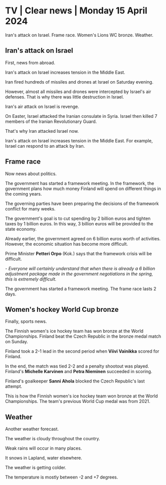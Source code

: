 # TV \| Clear news \| Monday 15 April 2024

Iran's attack on Israel. Frame race. Women's Lions WC bronze. Weather.

## Iran's attack on Israel

First, news from abroad.

Iran's attack on Israel increases tension in the Middle East.

Iran fired hundreds of missiles and drones at Israel on Saturday evening.

However, almost all missiles and drones were intercepted by Israel's air defenses. That is why there was little destruction in Israel.

Iran's air attack on Israel is revenge.

On Easter, Israel attacked the Iranian consulate in Syria. Israel then killed 7 members of the Iranian Revolutionary Guard.

That's why Iran attacked Israel now.

Iran's attack on Israel increases tension in the Middle East. For example, Israel can respond to an attack by Iran.

## Frame race

Now news about politics.

The government has started a framework meeting. In the framework, the government plans how much money Finland will spend on different things in the coming years.

The governing parties have been preparing the decisions of the framework conflict for many weeks.

The government's goal is to cut spending by 2 billion euros and tighten taxes by 1 billion euros. In this way, 3 billion euros will be provided to the state economy.

Already earlier, the government agreed on 6 billion euros worth of activities. However, the economic situation has become more difficult.

Prime Minister **Petteri Orpo** (Kok.) says that the framework crisis will be difficult.

*- Everyone will certainly understand that when there is already a 6 billion* *adjustment package made in the government negotiations in the spring, this is extremely difficult.*

The government has started a framework meeting. The frame race lasts 2 days.

## Women's hockey World Cup bronze

Finally, sports news.

The Finnish women's ice hockey team has won bronze at the World Championships. Finland beat the Czech Republic in the bronze medal match on Sunday.

Finland took a 2-1 lead in the second period when **Viivi Vainikka** scored for Finland.

In the end, the match was tied 2-2 and a penalty shootout was played. Finland's **Michelle Karvinen** and **Petra Nieminen** succeeded in scoring.

Finland's goalkeeper **Sanni Ahola** blocked the Czech Republic's last attempt.

This is how the Finnish women's ice hockey team won bronze at the World Championships. The team's previous World Cup medal was from 2021.

## Weather

Another weather forecast.

The weather is cloudy throughout the country.

Weak rains will occur in many places.

It snows in Lapland, water elsewhere.

The weather is getting colder.

The temperature is mostly between -2 and +7 degrees.
